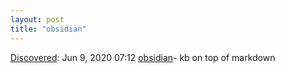```yaml
---
layout: post
title: "obsidian"
---
```

[Discovered](http://rolandtanglao.com/2020/07/29/p1-blogthis-checkvist-list-links-to-blog/): Jun 9, 2020 07:12 [obsidian](https://obsidian.md/)- kb on top of markdown
